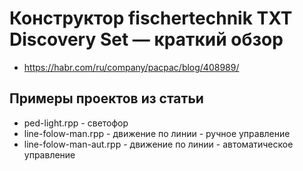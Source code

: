 # Конструктор fischertechnik TXT Discovery Set — краткий обзор
* https://habr.com/ru/company/pacpac/blog/408989/

## Примеры проектов из статьи
* ped-light.rpp - светофор
* line-folow-man.rpp - движение по линии - ручное управление
* line-folow-man-aut.rpp - движение по линии - автоматическое управление


